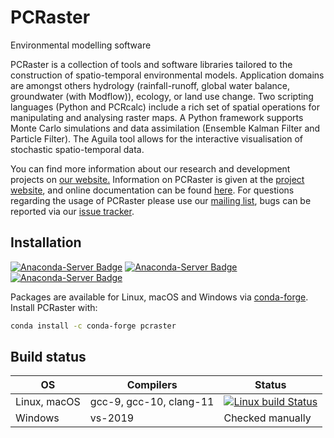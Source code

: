 # PCRaster
Environmental modelling software

PCRaster is a collection of tools and software libraries tailored to the construction of spatio-temporal environmental models. Application domains are amongst others hydrology (rainfall-runoff, global water balance, groundwater (with Modflow)), ecology, or land use change. Two scripting languages (Python and PCRcalc) include a rich set of spatial operations for manipulating and analysing raster maps. A Python framework supports Monte Carlo simulations and data assimilation (Ensemble Kalman Filter and Particle Filter). The Aguila tool allows for the interactive visualisation of stochastic spatio-temporal data.

You can find more information about our research and development projects on [our website.](http://computationalgeography.org/) Information on PCRaster is given at the [project website](http://www.pcraster.eu/), and online documentation can be found [here](http://pcraster.geo.uu.nl/support/documentation/). For questions regarding the usage of PCRaster please use our [mailing list](https://lists.geo.uu.nl/mailman/listinfo/pcraster-info), bugs can be reported via our [issue tracker](https://github.com/pcraster/pcraster/issues).


## Installation
[![Anaconda-Server Badge](https://anaconda.org/conda-forge/pcraster/badges/version.svg)](https://anaconda.org/conda-forge/pcraster)
[![Anaconda-Server Badge](https://anaconda.org/conda-forge/pcraster/badges/platforms.svg)](https://anaconda.org/conda-forge/pcraster)
[![Anaconda-Server Badge](https://anaconda.org/conda-forge/pcraster/badges/installer/conda.svg)](https://conda.anaconda.org/conda-forge)

Packages are available for Linux, macOS and Windows via [conda-forge](https://github.com/conda-forge/pcraster-feedstock).
Install PCRaster with:
```bash
conda install -c conda-forge pcraster
```


## Build status

| OS | Compilers | Status |
|----|-----------|--------|
| Linux, macOS | gcc-9, gcc-10, clang-11 | [![Linux build Status](https://travis-ci.org/pcraster/pcraster.svg?branch=master)](https://travis-ci.org/pcraster/pcraster) |
| Windows | vs-2019 | Checked manually |
